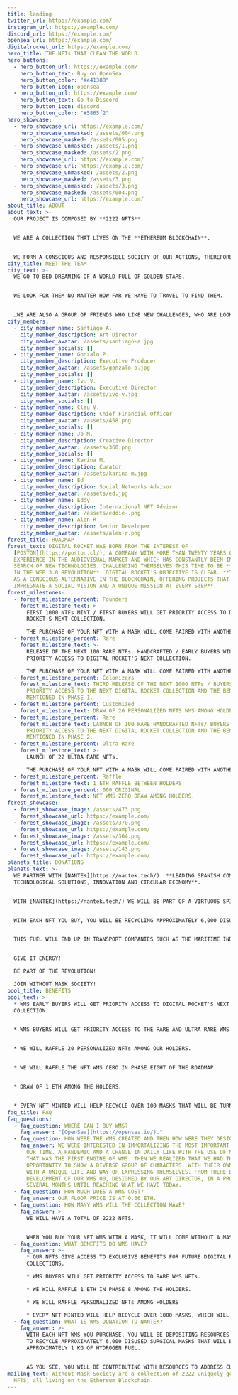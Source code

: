 ```yaml
---
title: landing
twitter_url: https://example.com/
instagram_url: https://example.com/
discord_url: https://example.com/
opensea_url: https://example.com/
digitalrocket_url: https://example.com/
hero_title: THE NFTs THAT CLEAN THE WORLD
hero_buttons:
  - hero_button_url: https://example.com/
    hero_button_text: Buy on OpenSea
    hero_button_color: "#e41388"
    hero_button_icon: opensea
  - hero_button_url: https://example.com/
    hero_button_text: Go to Discord
    hero_button_icon: discord
    hero_button_color: "#5865f2"
hero_showcase:
  - hero_showcase_url: https://example.com/
    hero_showcase_unmasked: /assets/004.png
    hero_showcase_masked: /assets/005.png
  - hero_showcase_unmasked: /assets/1.png
    hero_showcase_masked: /assets/2.png
    hero_showcase_url: https://example.com/
  - hero_showcase_url: https://example.com/
    hero_showcase_unmasked: /assets/2.png
    hero_showcase_masked: /assets/3.png
  - hero_showcase_unmasked: /assets/3.png
    hero_showcase_masked: /assets/004.png
    hero_showcase_url: https://example.com/
about_title: ABOUT
about_text: >-
  OUR PROJECT IS COMPOSED BY **2222 NFTS**.


  WE ARE A COLLECTION THAT LIVES ON THE **ETHEREUM BLOCKCHAIN**.


  WE FORM A CONSCIOUS AND RESPONSIBLE SOCIETY OF OUR ACTIONS, THEREFORE, WHEN PURCHASING AN  WMS NFT WE WILL BE HELPING TO **RECOVER DISUSED MASKS TO CONVERT THEM INTO ENERGY**.
city_title: MEET THE TEAM
city_text: >-
  WE GO TO BED DREAMING OF A WORLD FULL OF GOLDEN STARS.


  WE LOOK FOR THEM NO MATTER HOW FAR WE HAVE TO TRAVEL TO FIND THEM.


  …WE ARE ALSO A GROUP OF FRIENDS WHO LIKE NEW CHALLENGES, WHO ARE LOOKING FOR **NEW HORIZONS THAT MAKE US VIBRATE AT NIGHT AND DREAM BY DAY**…
city_members:
  - city_member_name: Santiago A.
    city_member_description: Art Director
    city_member_avatar: /assets/santiago-a.jpg
    city_member_socials: []
  - city_member_name: Gonzalo P.
    city_member_description: Executive Producer
    city_member_avatar: /assets/gonzalo-p.jpg
    city_member_socials: []
  - city_member_name: Ivo V.
    city_member_description: Executive Director
    city_member_avatar: /assets/ivo-v.jpg
    city_member_socials: []
  - city_member_name: Clau V.
    city_member_description: Chief Financial Officer
    city_member_avatar: /assets/458.png
    city_member_socials: []
  - city_member_name: Jo M.
    city_member_description: Creative Director
    city_member_avatar: /assets/360.png
    city_member_socials: []
  - city_member_name: Karina M.
    city_member_description: Curator
    city_member_avatar: /assets/karina-m.jpg
  - city_member_name: Ed
    city_member_description: Social Networks Advisor
    city_member_avatar: /assets/ed.jpg
  - city_member_name: Eddy
    city_member_description: International NFT Advisor
    city_member_avatar: /assets/eddie-.png
  - city_member_name: Alen R
    city_member_description: Senior Developer
    city_member_avatar: /assets/alen-r.png
forest_title: ROADMAP
forest_text: DIGITAL ROCKET WAS BORN FROM THE INTEREST OF
  [POSTON](https://poston.cl/), A COMPANY WITH MORE THAN TWENTY YEARS OF
  EXPERIENCE IN THE AUDIOVISUAL MARKET AND WHICH HAS CONSTANTLY BEEN IN THE
  SEARCH OF NEW TECHNOLOGIES. CHALLENGING THEMSELVES THIS TIME TO BE **PIONEERS
  IN THE WEB 3.0 REVOLUTION**. DIGITAL ROCKET'S OBJECTIVE IS CLEAR. **TO ENTER
  AS A CONSCIOUS ALTERNATIVE IN THE BLOCKCHAIN, OFFERING PROJECTS THAT
  IMPREGNATE A SOCIAL VISION AND A UNIQUE MISSION AT EVERY STEP**.
forest_milestones:
  - forest_milestone_percent: Founders
    forest_milestone_text: >-
      FIRST 1000 NTFs MINT / FIRST BUYERS WILL GET PRIORITY ACCESS TO DIGITAL
      ROCKET'S NEXT COLLECTION.

      THE PURCHASE OF YOUR NFT WITH A MASK WILL COME PAIRED WITH ANOTHER NFT IN ITS NON-MASK VERSION. ADDITIONALLY WHEN YOU BUY YOUR NFT YOU WILL BE RECYCLING 6,000 DISUSED MASKS, WHICH WILL BECOME 1K OF HYDROGEN FUEL THANKS TO OUR ALLIANCE WITH THE INNOVATIVE SPANISH COMPANY NANTEK.
  - forest_milestone_percent: Rare
    forest_milestone_text: >-
      RELEASE OF THE NEXT 100 RARE NTFs. HANDCRAFTED / EARLY BUYERS WILL GET
      PRIORITY ACCESS TO DIGITAL ROCKET'S NEXT COLLECTION.

      THE PURCHASE OF YOUR NFT WITH A MASK WILL COME PAIRED WITH ANOTHER NFT IN ITS NON-MASK VERSION. ADDITIONALLY WHEN YOU BUY YOUR NFT YOU WILL BE RECYCLING 12,000 DISUSED MASKS, WHICH WILL BECOME 1K OF HYDROGEN FUEL.
  - forest_milestone_percent: Colonizers
    forest_milestone_text: THIRD RELEASE OF THE NEXT 1000 NTFs / BUYERS WILL GET
      PRIORITY ACCESS TO THE NEXT DIGITAL ROCKET COLLECTION AND THE BENEFITS
      MENTIONED IN PHASE 1.
  - forest_milestone_percent: Customized
    forest_milestone_text: DRAW OF 20 PERSONALIZED NFTS WMS AMONG HOLDERS.
  - forest_milestone_percent: Rare
    forest_milestone_text: LAUNCH OF 100 RARE HANDCRAFTED NFTs/ BUYERS WILL GET
      PRIORITY ACCESS TO THE NEXT DIGITAL ROCKET COLLECTION AND THE BENEFITS
      MENTIONED IN PHASE 2.
  - forest_milestone_percent: Ultra Rare
    forest_milestone_text: >-
      LAUNCH OF 22 ULTRA RARE NFTs.

      THE PURCHASE OF YOUR NFT WITH A MASK WILL COME PAIRED WITH ANOTHER NFT IN ITS NON-MASK VERSION. ADDITIONALLY WHEN YOU BUY YOUR NFT YOU WILL BE RECYCLING 24,000 DISUSED MASKS, WHICH WILL BE CONVERTED INTO 4K OF HYDROGEN FUEL.
  - forest_milestone_percent: Raffle
    forest_milestone_text: 1 ETH RAFFLE BETWEEN HOLDERS
  - forest_milestone_percent: 000_ORIGINAL
    forest_milestone_text: NFT WMS ZERO DRAW AMONG HOLDERS.
forest_showcase:
  - forest_showcase_image: /assets/473.png
    forest_showcase_url: https://example.com/
  - forest_showcase_image: /assets/370.png
    forest_showcase_url: https://example.com/
  - forest_showcase_image: /assets/364.png
    forest_showcase_url: https://example.com/
  - forest_showcase_image: /assets/143.png
    forest_showcase_url: https://example.com/
planets_title: DONATIONS
planets_text: >-
  WE PARTNER WITH [NANTEK](https://nantek.tech/). **LEADING SPANISH COMPANY IN
  TECHNOLOGICAL SOLUTIONS, INNOVATION AND CIRCULAR ECONOMY**.


  WITH [NANTEK](https://nantek.tech/) WE WILL BE PART OF A VIRTUOUS SPIRAL.


  WITH EACH NFT YOU BUY, YOU WILL BE RECYCLING APPROXIMATELY 6,000 DISUSED MASKS THAT WILL BE CONVERTED INTO APPROXIMATELY 1K OF HYDROGEN FUEL.


  THIS FUEL WILL END UP IN TRANSPORT COMPANIES SUCH AS THE MARITIME INDUSTRY, IN WHICH CURRENT REGULATIONS REQUIRE THE USE OF SULFATE-FREE FUELS AND WHERE HYDROGEN COMES INTO PLAY.


  GIVE IT ENERGY!

  BE PART OF THE REVOLUTION!

  JOIN WITHOUT MASK SOCIETY!
pool_title: BENEFITS
pool_text: >-
  * WMS EARLY BUYERS WILL GET PRIORITY ACCESS TO DIGITAL ROCKET'S NEXT
  COLLECTION.


  * WMS BUYERS WILL GET PRIORITY ACCESS TO THE RARE AND ULTRA RARE WMS VERSION COLLECTION.


  * WE WILL RAFFLE 20 PERSONALIZED NFTs AMONG OUR HOLDERS.


  * WE WILL RAFFLE THE NFT WMS CERO IN PHASE EIGHT OF THE ROADMAP.


  * DRAW OF 1 ETH AMONG THE HOLDERS.


  * EVERY NFT MINTED WILL HELP RECYCLE OVER 100 MASKS THAT WILL BE TURNED INTO HYDROGEN FUEL.
faq_title: FAQ
faq_questions:
  - faq_question: WHERE CAN I BUY WMS?
    faq_answer: "[OpenSea](https://opensea.io/)."
  - faq_question: HOW WERE THE WMS CREATED AND THEN HOW WERE THEY DESIGNED?
    faq_answer: WE WERE INTERESTED IN IMMORTALIZING THE MOST IMPORTANT MILESTONE OF
      OUR TIME. A PANDEMIC AND A CHANGE IN DAILY LIFE WITH THE USE OF MASKS,
      THAT WAS THE FIRST ENGINE OF WMS. THEN WE REALIZED THAT WE HAD THE
      OPPORTUNITY TO SHOW A DIVERSE GROUP OF CHARACTERS, WITH THEIR OWN ART AND
      WITH A UNIQUE LIFE AND WAY OF EXPRESSING THEMSELVES. FROM THERE BEGAN THE
      DEVELOPMENT OF OUR WMS 00, DESIGNED BY OUR ART DIRECTOR, IN A PROCESS OF
      SEVERAL MONTHS UNTIL REACHING WHAT WE HAVE TODAY.
  - faq_question: HOW MUCH DOES A WMS COST?
    faq_answer: OUR FLOOR PRICE IS AT 0.06 ETH.
  - faq_question: HOW MANY WMS WILL THE COLLECTION HAVE?
    faq_answer: >-
      WE WILL HAVE A TOTAL OF 2222 NFTS.


      WHEN YOU BUY YOUR NFT WMS WITH A MASK, IT WILL COME WITHOUT A MASK. THAT IS TO SAY YOU GET 2X1.
  - faq_question: WHAT BENEFITS DO WMS HAVE?
    faq_answer: >-
      * OUR NFTS GIVE ACCESS TO EXCLUSIVE BENEFITS FOR FUTURE DIGITAL ROCKET
      COLLECTIONS.

      * WMS BUYERS WILL GET PRIORITY ACCESS TO RARE WMS NFTs.

      * WE WILL RAFFLE 1 ETH IN PHASE 8 AMONG THE HOLDERS.

      * WE WILL RAFFLE PERSONALIZED NFTs AMONG HOLDERS

      * EVERY NFT MINTED WILL HELP RECYCLE OVER 1000 MASKS, WHICH WILL BE TURNED INTO HYDROGEN FUEL.
  - faq_question: WHAT IS WMS DONATION TO NANTEK?
    faq_answer: >-
      WITH EACH NFT WMS YOU PURCHASE, YOU WILL BE DEPOSITING RESOURCES TO NANTEK
      TO RECYCLE APPROXIMATELY 6,000 DISUSED SURGICAL MASKS THAT WILL BECOME
      APPROXIMATELY 1 KG OF HYDROGEN FUEL.


      AS YOU SEE, YOU WILL BE CONTRIBUTING WITH RESOURCES TO ADDRESS CURRENT AND FUTURE PROBLEMS IN RELATION TO THE ENVIRONMENTAL CRISIS.
mailing_text: Without Mask Society are a collection of 2222 uniquely generated
  NFTS, all living on the Ethereum Blockchain.
---
```

